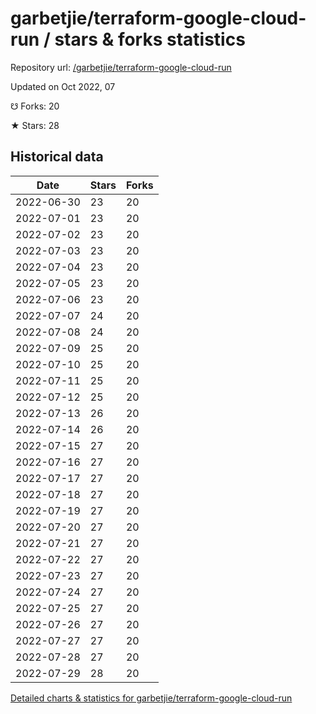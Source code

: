 # garbetjie/terraform-google-cloud-run / stars & forks statistics

Repository url: [/garbetjie/terraform-google-cloud-run](https://github.com/garbetjie/terraform-google-cloud-run)

Updated on Oct 2022, 07

☋ Forks: 20

★ Stars: 28

## Historical data
| Date | Stars | Forks |
|------|-------|-------|
| 2022-06-30 | 23 | 20 | 
| 2022-07-01 | 23 | 20 | 
| 2022-07-02 | 23 | 20 | 
| 2022-07-03 | 23 | 20 | 
| 2022-07-04 | 23 | 20 | 
| 2022-07-05 | 23 | 20 | 
| 2022-07-06 | 23 | 20 | 
| 2022-07-07 | 24 | 20 | 
| 2022-07-08 | 24 | 20 | 
| 2022-07-09 | 25 | 20 | 
| 2022-07-10 | 25 | 20 | 
| 2022-07-11 | 25 | 20 | 
| 2022-07-12 | 25 | 20 | 
| 2022-07-13 | 26 | 20 | 
| 2022-07-14 | 26 | 20 | 
| 2022-07-15 | 27 | 20 | 
| 2022-07-16 | 27 | 20 | 
| 2022-07-17 | 27 | 20 | 
| 2022-07-18 | 27 | 20 | 
| 2022-07-19 | 27 | 20 | 
| 2022-07-20 | 27 | 20 | 
| 2022-07-21 | 27 | 20 | 
| 2022-07-22 | 27 | 20 | 
| 2022-07-23 | 27 | 20 | 
| 2022-07-24 | 27 | 20 | 
| 2022-07-25 | 27 | 20 | 
| 2022-07-26 | 27 | 20 | 
| 2022-07-27 | 27 | 20 | 
| 2022-07-28 | 27 | 20 | 
| 2022-07-29 | 28 | 20 | 


[Detailed charts & statistics for garbetjie/terraform-google-cloud-run](https://reviewgithub.com/rep/garbetjie/terraform-google-cloud-run)

